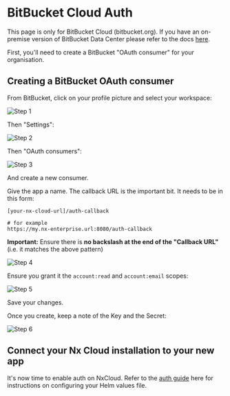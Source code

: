 # BitBucket Cloud Auth

This page is only for BitBucket Cloud (bitbucket.org). If you have an on-premise version of BitBucket Data Center please refer to the docs [here](/ci/recipes/enterprise/on-premise/auth-bitbucket-data-center).

First, you'll need to create a BitBucket "OAuth consumer" for your organisation.

## Creating a BitBucket OAuth consumer

From BitBucket, click on your profile picture and select your workspace:

![Step 1](/nx-cloud/enterprise/on-premise/images/bitbucket_1.png)

Then "Settings":

![Step 2](/nx-cloud/enterprise/on-premise/images/bitbucket_2.png)

Then "OAuth consumers":

![Step 3](/nx-cloud/enterprise/on-premise/images/bitbucket_3.png)

And create a new consumer.

Give the app a name. The callback URL is the important bit. It needs to be in this form:

```
[your-nx-cloud-url]/auth-callback

# for example
https://my.nx-enterprise.url:8080/auth-callback
```

**Important:** Ensure there is **no backslash at the end of the "Callback URL"** (i.e. it matches the above pattern)

![Step 4](/nx-cloud/enterprise/on-premise/images/bitbucket_4.png)

Ensure you grant it the `account:read` and `account:email` scopes:

![Step 5](/nx-cloud/enterprise/on-premise/images/bitbucket_5.png)

Save your changes.

Once you create, keep a note of the Key and the Secret:

![Step 6](/nx-cloud/enterprise/on-premise/images/bitbucket_6.png)

## Connect your Nx Cloud installation to your new app

It's now time to enable auth on NxCloud. Refer to the [auth guide](https://github.com/nrwl/nx-cloud-helm/blob/main/AUTH-GUIDE.md) here for instructions on configuring your Helm values file.
